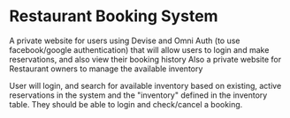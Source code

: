 Restaurant Booking System
=======

A private website for users using Devise and Omni Auth (to use facebook/google authentication) that will allow users to login and make reservations, and also view their booking history
Also a private website for Restaurant owners to manage the available inventory

User will login, and search for available inventory based on existing, active reservations in the system and the "inventory" defined in the inventory table. They should be able to login and check/cancel a booking.

